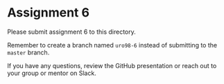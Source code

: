 # Assignment 6

Please submit assignment 6 to this directory.

Remember to create a branch named `uro98-6` 
instead of submitting to the `master` branch.

If you have any questions, review the GitHub presentation or reach
out to your group or mentor on Slack.
